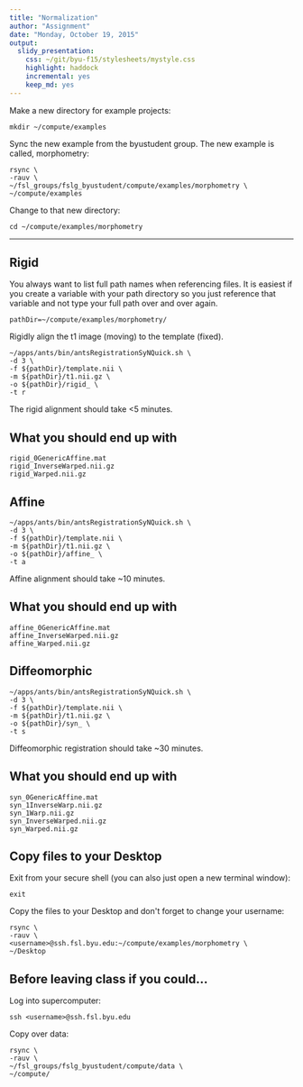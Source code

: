 ```yaml
---
title: "Normalization"
author: "Assignment"
date: "Monday, October 19, 2015"
output:
  slidy_presentation:
    css: ~/git/byu-f15/stylesheets/mystyle.css
    highlight: haddock
    incremental: yes
    keep_md: yes
---
```


Make a new directory for example projects:

```
mkdir ~/compute/examples
```

Sync the new example from the byustudent group. The new example is called, morphometry:

```
rsync \
-rauv \
~/fsl_groups/fslg_byustudent/compute/examples/morphometry \
~/compute/examples
```

Change to that new directory:

```
cd ~/compute/examples/morphometry
```

----

## Rigid

You always want to list full path names when referencing files. It is easiest if you create a variable with your path directory so you just reference that variable and not type your full path over and over again.

```
pathDir=~/compute/examples/morphometry/
```

Rigidly align the t1 image (moving) to the template (fixed).

```
~/apps/ants/bin/antsRegistrationSyNQuick.sh \
-d 3 \
-f ${pathDir}/template.nii \
-m ${pathDir}/t1.nii.gz \
-o ${pathDir}/rigid_ \
-t r
```

The rigid alignment should take <5 minutes.

## What you should end up with

```
rigid_0GenericAffine.mat
rigid_InverseWarped.nii.gz
rigid_Warped.nii.gz
```

## Affine

```
~/apps/ants/bin/antsRegistrationSyNQuick.sh \
-d 3 \
-f ${pathDir}/template.nii \
-m ${pathDir}/t1.nii.gz \
-o ${pathDir}/affine_ \
-t a
```

Affine alignment should take ~10 minutes.  

## What you should end up with

```
affine_0GenericAffine.mat
affine_InverseWarped.nii.gz
affine_Warped.nii.gz
```

## Diffeomorphic

```
~/apps/ants/bin/antsRegistrationSyNQuick.sh \
-d 3 \
-f ${pathDir}/template.nii \
-m ${pathDir}/t1.nii.gz \
-o ${pathDir}/syn_ \
-t s
```

Diffeomorphic registration should take ~30 minutes.

## What you should end up with

```
syn_0GenericAffine.mat
syn_1InverseWarp.nii.gz
syn_1Warp.nii.gz
syn_InverseWarped.nii.gz
syn_Warped.nii.gz
```

## Copy files to your Desktop

Exit from your secure shell (you can also just open a new terminal window):

```
exit
```

Copy the files to your Desktop and don't forget to change your username:

```
rsync \
-rauv \
<username>@ssh.fsl.byu.edu:~/compute/examples/morphometry \
~/Desktop
```

## Before leaving class if you could...

Log into supercomputer:

```
ssh <username>@ssh.fsl.byu.edu
```

Copy over data:

```
rsync \
-rauv \
~/fsl_groups/fslg_byustudent/compute/data \
~/compute/
```
